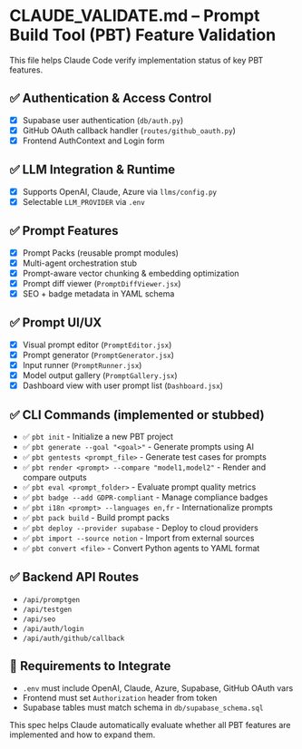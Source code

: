 # CLAUDE_VALIDATE.md – Prompt Build Tool (PBT) Feature Validation

This file helps Claude Code verify implementation status of key PBT features.

## ✅ Authentication & Access Control
- [x] Supabase user authentication (`db/auth.py`)
- [x] GitHub OAuth callback handler (`routes/github_oauth.py`)
- [x] Frontend AuthContext and Login form

## ✅ LLM Integration & Runtime
- [x] Supports OpenAI, Claude, Azure via `llms/config.py`
- [x] Selectable `LLM_PROVIDER` via `.env`

## ✅ Prompt Features
- [x] Prompt Packs (reusable prompt modules)
- [x] Multi-agent orchestration stub
- [x] Prompt-aware vector chunking & embedding optimization
- [x] Prompt diff viewer (`PromptDiffViewer.jsx`)
- [x] SEO + badge metadata in YAML schema

## ✅ Prompt UI/UX
- [x] Visual prompt editor (`PromptEditor.jsx`)
- [x] Prompt generator (`PromptGenerator.jsx`)
- [x] Input runner (`PromptRunner.jsx`)
- [x] Model output gallery (`PromptGallery.jsx`)
- [x] Dashboard view with user prompt list (`Dashboard.jsx`)

## ✅ CLI Commands (implemented or stubbed)
- ✅ `pbt init` - Initialize a new PBT project
- ✅ `pbt generate --goal "<goal>"` - Generate prompts using AI
- ✅ `pbt gentests <prompt_file>` - Generate test cases for prompts
- ✅ `pbt render <prompt> --compare "model1,model2"` - Render and compare outputs
- ✅ `pbt eval <prompt_folder>` - Evaluate prompt quality metrics
- ✅ `pbt badge --add GDPR-compliant` - Manage compliance badges
- ✅ `pbt i18n <prompt> --languages en,fr` - Internationalize prompts
- ✅ `pbt pack build` - Build prompt packs
- ✅ `pbt deploy --provider supabase` - Deploy to cloud providers
- ✅ `pbt import --source notion` - Import from external sources
- ✅ `pbt convert <file>` - Convert Python agents to YAML format

## ✅ Backend API Routes
- `/api/promptgen`
- `/api/testgen`
- `/api/seo`
- `/api/auth/login`
- `/api/auth/github/callback`

## 🧱 Requirements to Integrate
- `.env` must include OpenAI, Claude, Azure, Supabase, GitHub OAuth vars
- Frontend must set `Authorization` header from token
- Supabase tables must match schema in `db/supabase_schema.sql`

This spec helps Claude automatically evaluate whether all PBT features are implemented and how to expand them.
